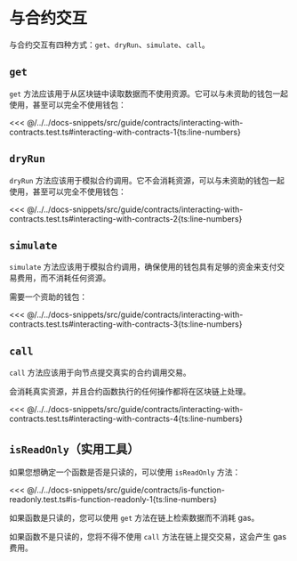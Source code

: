 # 与合约交互

与合约交互有四种方式：`get`、`dryRun`、`simulate`、`call`。

## `get`

`get` 方法应该用于从区块链中读取数据而不使用资源。它可以与未资助的钱包一起使用，甚至可以完全不使用钱包：

<<< @/../../docs-snippets/src/guide/contracts/interacting-with-contracts.test.ts#interacting-with-contracts-1{ts:line-numbers}

## `dryRun`

`dryRun` 方法应该用于模拟合约调用。它不会消耗资源，可以与未资助的钱包一起使用，甚至可以完全不使用钱包：

<<< @/../../docs-snippets/src/guide/contracts/interacting-with-contracts.test.ts#interacting-with-contracts-2{ts:line-numbers}

## `simulate`

`simulate` 方法应该用于模拟合约调用，确保使用的钱包具有足够的资金来支付交易费用，而不消耗任何资源。

需要一个资助的钱包：

<<< @/../../docs-snippets/src/guide/contracts/interacting-with-contracts.test.ts#interacting-with-contracts-3{ts:line-numbers}

## `call`

`call` 方法应该用于向节点提交真实的合约调用交易。

会消耗真实资源，并且合约函数执行的任何操作都将在区块链上处理。

<<< @/../../docs-snippets/src/guide/contracts/interacting-with-contracts.test.ts#interacting-with-contracts-4{ts:line-numbers}

## `isReadOnly`（实用工具）

如果您想确定一个函数是否是只读的，可以使用 `isReadOnly` 方法：

<<< @/../../docs-snippets/src/guide/contracts/is-function-readonly.test.ts#is-function-readonly-1{ts:line-numbers}

如果函数是只读的，您可以使用 `get` 方法在链上检索数据而不消耗 gas。

如果函数不是只读的，您将不得不使用 `call` 方法在链上提交交易，这会产生 gas 费用。